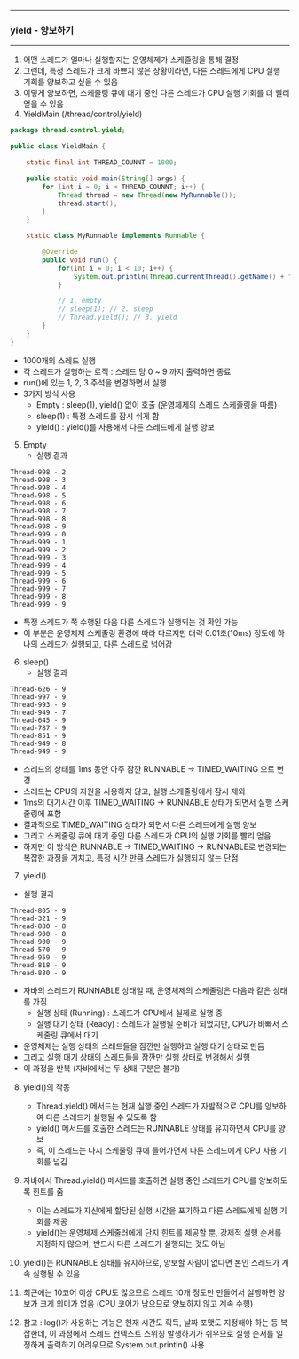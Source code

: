-----
### yield - 양보하기
-----
1. 어떤 스레드가 얼마나 실행할지는 운영체제가 스케줄링을 통해 결정
2. 그런데, 특정 스레드가 크게 바쁘지 않은 상황이라면, 다른 스레드에게 CPU 실행 기회를 양보하고 싶을 수 있음
3. 이렇게 양보하면, 스케줄링 큐에 대기 중인 다른 스레드가 CPU 실행 기회를 더 빨리 얻을 수 있음
4. YieldMain (/thread/control/yield)
```java
package thread.control.yield;

public class YieldMain {

    static final int THREAD_COUNNT = 1000;

    public static void main(String[] args) {
        for (int i = 0; i < THREAD_COUNNT; i++) {
            Thread thread = new Thread(new MyRunnable());
            thread.start();
        }
    }

    static class MyRunnable implements Runnable {

        @Override
        public void run() {
            for(int i = 0; i < 10; i++) {
                System.out.println(Thread.currentThread().getName() + " - " + i);
            }

            // 1. empty
            // sleep(1); // 2. sleep
            // Thread.yield(); // 3. yield
        }
    }
}
```
   - 1000개의 스레드 실행
   - 각 스레드가 실행하는 로직 : 스레드 당 0 ~ 9 까지 출력하면 종료
   - run()에 있는 1, 2, 3 주석을 변경하면서 실행
   - 3가지 방식 사용
     + Empty : sleep(1), yield() 없이 호출 (운영체제의 스레드 스케줄링을 따름)
     + sleep(1) : 특정 스레드를 잠시 쉬게 함
     + yield() : yield()를 사용해서 다른 스레드에게 실행 양보

5. Empty
   - 실행 결과
```
Thread-998 - 2
Thread-998 - 3
Thread-998 - 4
Thread-998 - 5
Thread-998 - 6
Thread-998 - 7
Thread-998 - 8
Thread-998 - 9
Thread-999 - 0
Thread-999 - 1
Thread-999 - 2
Thread-999 - 3
Thread-999 - 4
Thread-999 - 5
Thread-999 - 6
Thread-999 - 7
Thread-999 - 8
Thread-999 - 9
```
  - 특정 스레드가 쭉 수행된 다음 다른 스레드가 실행되는 것 확인 가능
  - 이 부분은 운영체제 스케줄링 환경에 따라 다르지만 대략 0.01초(10ms) 정도에 하나의 스레드가 실행되고, 다른 스레드로 넘어감

6. sleep()
   - 실행 결과
```
Thread-626 - 9
Thread-997 - 9
Thread-993 - 9
Thread-949 - 7
Thread-645 - 9
Thread-787 - 9
Thread-851 - 9
Thread-949 - 8
Thread-949 - 9
```
   - 스레드의 상태를 1ms 동안 아주 잠깐 RUNNABLE → TIMED_WAITING 으로 변경
   - 스레드는 CPU의 자원을 사용하지 않고, 실행 스케줄링에서 잠시 제외
   - 1ms의 대기시간 이후 TIMED_WAITING → RUNNABLE 상태가 되면서 실행 스케줄링에 포함
   - 결과적으로 TIMED_WAITING 상태가 되면서 다른 스레드에게 실행 양보
   - 그리고 스케줄링 큐에 대기 중인 다른 스레드가 CPU의 실행 기회를 빨리 얻음
   - 하지만 이 방식은 RUNNABLE → TIMED_WAITING → RUNNABLE로 변경되는 복잡한 과정을 거치고, 특정 시간 만큼 스레드가 실행되지 않는 단점

7. yield()
  - 실행 결과
```
Thread-805 - 9
Thread-321 - 9
Thread-880 - 8
Thread-900 - 8
Thread-900 - 9
Thread-570 - 9
Thread-959 - 9
Thread-818 - 9
Thread-880 - 9
```
   - 자바의 스레드가 RUNNABLE 상태일 때, 운영체제의 스케줄링은 다음과 같은 상태를 가짐
     + 실행 상태 (Running) : 스레드가 CPU에서 실제로 실행 중
     + 실행 대기 상태 (Ready) : 스레드가 실행될 준비가 되었지만, CPU가 바빠서 스케줄링 큐에서 대기
   - 운영체제는 실행 상태의 스레드들을 잠깐만 실행하고 실행 대기 상태로 만듬
   - 그리고 실행 대기 상태의 스레드들을 잠깐만 실행 상태로 변경해서 실행
   - 이 과정을 반복 (자바에서는 두 상태 구분은 불가)

8. yield()의 작동
   - Thread.yield() 메서드는 현재 실행 중인 스레드가 자발적으로 CPU를 양보하여 다른 스레드가 실행될 수 있도록 함
   - yield() 메서드를 호출한 스레드는 RUNNABLE 상태를 유지하면서 CPU를 양보
   - 즉, 이 스레드는 다시 스케줄링 큐에 들어가면서 다른 스레드에게 CPU 사용 기회를 넘김

9. 자바에서 Thread.yield() 메서드를 호출하면 실행 중인 스레드가 CPU를 양보하도록 힌트를 줌
    - 이는 스레드가 자신에게 할당된 실행 시간을 포기하고 다른 스레드에게 실행 기회를 제공
    - yield()는 운영체제 스케줄러에게 단지 힌트를 제공할 뿐, 강제적 실행 순서를 지정하지 않으며, 반드시 다른 스레드가 실행되는 것도 아님

10. yield()는 RUNNABLE 상태를 유지하므로, 양보할 사람이 없다면 본인 스레드가 계속 실행될 수 있음
11. 최근에는 10코어 이상 CPU도 많으므로 스레드 10개 정도만 만들어서 실행하면 양보가 크게 의미가 없음 (CPU 코어가 남으므로 양보하지 않고 계속 수행)

12. 참고 : log()가 사용하는 기능은 현재 시간도 획득, 날짜 포맷도 지정해야 하는 등 복잡한데, 이 과정에서 스레드 컨텍스트 스위칭 발생하기가 쉬우므로 실행 순서를 일정하게 출력하기 어려우므로 System.out.println() 사용
